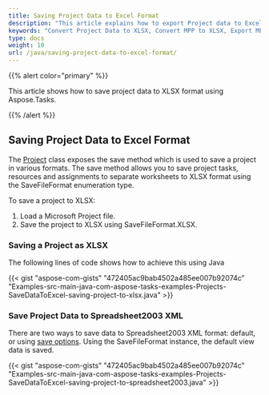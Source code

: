 ```yaml
---
title: Saving Project Data to Excel Format
description: "This article explains how to export Project data to Excel using Aspose.Tasks for Java."
keywords: "Convert Project Data to XLSX, Convert MPP to XLSX, Export MPP Project to XLSX, MPP to Excel, save project data to Excel, Aspose.Tasks for Java"
type: docs
weight: 10
url: /java/saving-project-data-to-excel-format/
---
```


{{% alert color="primary" %}} 

This article shows how to save project data to XLSX format using Aspose.Tasks.

{{% /alert %}}

## **Saving Project Data to Excel Format**
The [Project](https://apireference.aspose.com/tasks/java/com.aspose.tasks/project) class exposes the save method which is used to save a project in various formats. The save method allows you to save project tasks, resources and assignments to separate worksheets to XLSX format using the SaveFileFormat enumeration type.

To save a project to XLSX:

1. Load a Microsoft Project file.
2. Save the project to XLSX using SaveFileFormat.XLSX.
### **Saving a Project as XLSX**
The following lines of code shows how to achieve this using Java

{{< gist "aspose-com-gists" "472405ac9bab4502a485ee007b92074c"  "Examples-src-main-java-com-aspose-tasks-examples-Projects-SaveDataToExcel-saving-project-to-xlsx.java" >}}
### **Save Project Data to Spreadsheet2003 XML**
There are two ways to save data to Spreadsheet2003 XML format: default, or using [save options](/tasks/java/saving-project-data-to-excel-format/). Using the SaveFileFormat instance, the default view data is saved.

{{< gist "aspose-com-gists" "472405ac9bab4502a485ee007b92074c"  "Examples-src-main-java-com-aspose-tasks-examples-Projects-SaveDataToExcel-saving-project-to-spreadsheet2003.java" >}}
